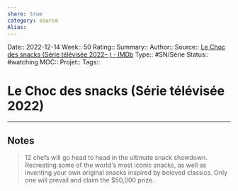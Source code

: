 ```yaml
---
share: true 
category: source
Alias:
---
```

Date:: 2022-12-14
Week:: 50
Rating::
Summary:: 
Author::
Source:: [Le Choc des snacks (Série télévisée 2022– ) - IMDb](https://www.imdb.com/title/tt21840894/)
Type:: #SN/Série 
Status:: #watching 
MOC::
Projet:: 
Tags:: 

# Le Choc des snacks (Série télévisée 2022)


***

## Notes

> 12 chefs will go head to head in the ultimate snack showdown. Recreating some of the world's most iconic snacks, as well as inventing your own original snacks inspired by beloved classics. Only one will prevail and claim the $50,000 prize.
